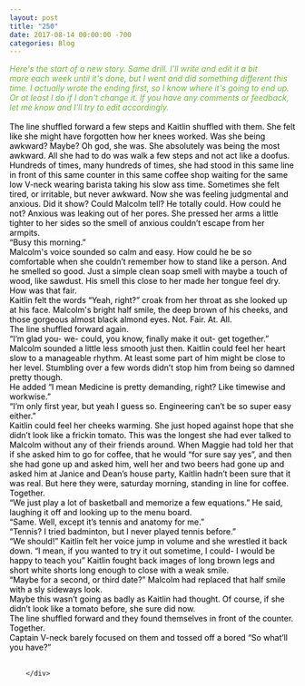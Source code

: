 ```yaml
---
layout: post
title: "250"
date: 2017-08-14 00:00:00 -700
categories: Blog
---
```


<div class="blog-content">
				<div class="paragraph"><span><em><font color="#6cb83a">Here's the start of a new story. Same drill. I'll write and edit it a bit more&nbsp;each week until it's done, but I went and did something different this time. I actually wrote the ending first, so I know where it's going to end up. Or at least I do if I don't change it. If you have any comments or feedback, let me know and I'll try to edit accordingly.</font></em><br><br><font color="#000000">The line shuffled forward a few steps and Kaitlin shuffled with them. She felt like she might have forgotten how her knees worked. Was she being awkward? Maybe? Oh god, she was. She absolutely was being the most awkward. All she had to do was walk a few steps and not act like a doofus. Hundreds of times, many hundreds of times, she had stood in this same line in front of this same counter in this same coffee shop waiting for the same low V-neck wearing barista taking his slow ass time. Sometimes she felt tired, or irritable, but never awkward. Now she was feeling judgmental&nbsp;and anxious. Did it show? Could Malcolm tell? He totally could. How could he not? Anxious was leaking out of her pores. She pressed her arms a little tighter to her sides so the smell of anxious couldn&rsquo;t escape from her armpits.</font></span><br><span></span><span><span style="color:rgb(0, 0, 0)">&ldquo;Busy this morning.&rdquo; </span></span><br><span></span><span><span style="color:rgb(0, 0, 0)">Malcolm's voice sounded so calm and easy. How could he be so comfortable when she couldn&rsquo;t remember how to stand like a person. And he smelled so good. Just a simple clean soap smell with maybe a touch of wood, like sawdust. His smell this close to her made her tongue feel dry. How was that fair.</span></span><br><span></span><span><span style="color:rgb(0, 0, 0)">Kaitlin felt the words &ldquo;Yeah, right?&rdquo; croak from her throat as she looked up at his face. Malcolm's bright half smile, the deep brown of his cheeks, and those gorgeous almost black almond eyes. Not. Fair. At. All. </span></span><br><span></span><span><span style="color:rgb(0, 0, 0)">The line shuffled forward again. </span></span><br><span></span><span><span style="color:rgb(0, 0, 0)">&ldquo;I&rsquo;m glad you- we- could, you know, finally make it out- get together.&rdquo; Malcolm sounded a little less smooth just then. Kaitlin could feel her heart slow to a manageable rhythm. At least some part of him might be close to her level. Stumbling over a few words didn&rsquo;t stop him from being so damned pretty though. </span></span><br><span></span><span><span style="color:rgb(0, 0, 0)">He added &ldquo;I mean Medicine is pretty demanding, right? Like timewise and workwise.&rdquo;</span></span><br><span></span><span><span style="color:rgb(0, 0, 0)">&ldquo;I&rsquo;m only first year, but yeah I guess so. Engineering can&rsquo;t be so super easy either.&rdquo; </span></span><br><span></span><span><span style="color:rgb(0, 0, 0)">Kaitlin could feel her cheeks warming. She just hoped against hope that she didn&rsquo;t look like a frickin tomato. This was the longest she had ever talked to Malcolm without any of their friends around. When Maggie had told her that if she asked him to go for coffee, that he would &ldquo;for sure say yes&rdquo;, and then she had gone up and asked him, well her and two beers had gone up and asked him at Janice and Dean&rsquo;s house party, Kaitlin hadn&rsquo;t been sure that it was real. But here they were, saturday morning, standing in line for coffee. Together. </span></span><br><span></span><span><span style="color:rgb(0, 0, 0)">&ldquo;We just play a lot of basketball and memorize a few equations.&rdquo; He said, laughing it off and looking up to the menu board. </span></span><br><span></span><span><span style="color:rgb(0, 0, 0)">&ldquo;Same. Well, except it&rsquo;s tennis and anatomy for me.&rdquo;</span></span><br><span></span><span><span style="color:rgb(0, 0, 0)">&ldquo;Tennis? I tried badminton, but I never played tennis before.&rdquo;</span></span><br><span></span><span><span style="color:rgb(0, 0, 0)">&ldquo;We should!&rdquo; Kaitlin felt her voice jump in volume and she wrestled it back down. &ldquo;I mean, if you wanted to try it out sometime, I could- I would be happy to teach you&rdquo; Kaitlin fought back images of long brown legs and short white shorts long enough to close with a weak smile.</span></span><br><span></span><span><span style="color:rgb(0, 0, 0)">&ldquo;Maybe for a second, or third date?&rdquo; Malcolm had replaced that half smile with a sly sideways look.</span></span><br><span></span><span><span style="color:rgb(0, 0, 0)">Maybe this wasn&rsquo;t going as badly as Kaitlin had thought. Of course, if she didn&rsquo;t look like a tomato before, she sure did now.</span></span><br><span></span><span><span style="color:rgb(0, 0, 0)">The line shuffled forward and they found themselves in front of the counter. Together. </span></span><br><span></span><span><span style="color:rgb(0, 0, 0)">Captain V-neck barely focused on them and tossed off a bored &ldquo;So what&rsquo;ll you have?&rdquo;</span></span><br><span></span><br></div>

		</div>
        